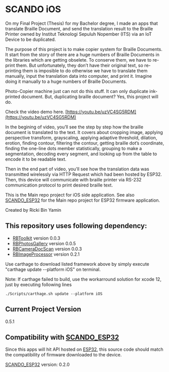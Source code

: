 # SCANDO iOS

On my Final Project (Thesis) for my Bachelor degree, I made an apps that translate Braille Document, and send the translation result to the Braille Printer owned by Institut Teknologi Sepuluh Nopember (ITS) via an IoT Device to be duplicated.

The purpose of this project is to make copier system for Braille Documents. It start from the story of there are a huge numbers of Braille Documents in the libraries which are getting obselete. To conserve them, we have to re-print them. But unfortunately, they don’t have their original text, so re-printing them is imposible to do otherwise we have to translate them manually, input the translation data into computer, and print it. Imagine doing it manually to a huge numbers of Braille Documents.

Photo-Copier machine just can not do this stuff. It can only duplicate ink-printed document. But, duplicating braille document? Yes, this project will do.

Check the video demo here. [https://youtu.be/uzVC4SG5RDM](https://youtu.be/uzVC4SG5RDM)

In the begining of video, you’ll see the step by step how the braille document is translated to the text. It covers about cropping image, applying perspective transform, grayscaling, applying adaptive threshold, dilation, erotion, finding contour, filtering the contour, getting braille dot’s coordinate, finding the one-line dots member statistically, grouping to make a segmentation, decoding every segment, and looking up from the table to encode it to be readable text.

Then in the end part of video, you'll see how the translation data was transmitted wirelessly via HTTP Request which had been hosted by ESP32. Then, this device will communicate with braille printer via RS-232 communication protocol to print desired braille text.

This is the Main repo project for iOS side application. See also [SCANDO_ESP32](https://github.com/rickirby/SCANDO_ESP32) for the Main repo project for ESP32 firmware application.

Created by Ricki Bin Yamin

## This repository uses following dependency:
- [RBToolkit](https://github.com/rickirby/RBToolkit) version 0.0.3
- [RBPhotosGallery](https://github.com/rickirby/RBPhotosGallery) version 0.0.5
- [RBCameraDocScan](https://github.com/rickirby/RBCameraDocScan) version 0.0.3
- [RBImageProcessor](https://github.com/rickirby/RBImageProcessor) version 0.2.1

Use carthage to download listed framework above by simply execute "carthage update --platform iOS" on terminal. 

Note: If carthage failed to build, use the workarround solution for xcode 12, just by executing following lines

```
./Scripts/carthage.sh update --platform iOS
```

## Current Project Version
0.5.1

## Compatibility with [SCANDO_ESP32](https://github.com/rickirby/SCANDO_ESP32)
Since this apps will hit API hosted on [ESP32](https://www.espressif.com/en/products/socs/esp32), this source code should match the compatibility of firmware downloaded to the device.

[SCANDO_ESP32](https://github.com/rickirby/SCANDO_ESP32) version: 0.2.0

